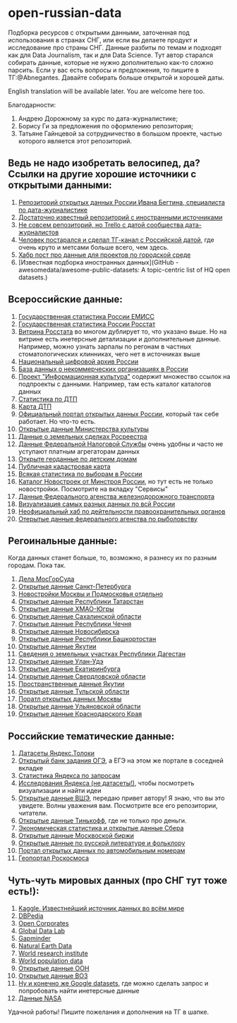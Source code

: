 # open-russian-data
Подборка ресурсов с открытыми данными, заточенная под использования в странах СНГ, или если вы делаете продукт и исследование про страны СНГ. Данные разбиты по темам и подходят как для Data Journalism, так и для Data Science. Тут автор старался собирать данные, которые не нужно дополнительно как-то сложно парсить. Если у вас есть вопросы и предложения, то пишите в ТГ:@Abnegantes. Давайте собирать больше открытой и хорошей даты.

English translation will be available later. You are welcome here too.

Благодарности:

1) Андрею Дорожному за курс по дата-журналистике;
2) Борису Ги за предложения по оформлению репозитория;
3) Татьяне Гайнцевой за сотрудничество в большом проекте, частью которого является этот репозиторий.

Ведь не надо изобретать велосипед, да? Ссылки на другие хорошие источники с открытыми данными:
-----------------------------------
1) [Репозиторий открытых данных России Ивана Бегтина, специалиста по дата-журналистике](https://github.com/infoculture/awesome-opendata-rus)
2) [Достаточно известный репозиторий с иностранными источниками](https://github.com/awesomedata/awesome-public-datasets)
3) [Не совсем репозиторий, но Trello с датой сообщества дата-журналистов](https://trello.com/b/wpWtb0a9/данные)
4) [Человек постарался и сделал ТГ-канал с Российской датой](https://t.me/dataset_ru), где очень круто и метсами больше всего, чем здесь.
5) [Хабр пост про данные для проектов по городской среде](https://habr.com/ru/post/584598/)
6) [Известная подборка иностранных данных](GitHub - awesomedata/awesome-public-datasets: A topic-centric list of HQ open datasets.)

Всероссийские данные:
-----------------------------------
1) [Государственная статистика России ЕМИСС](https://www.fedstat.ru/)
2) [Государственная статистика России Росстат](https://rosstat.gov.ru/statistic)
3) [Витрина Росстата](https://showdata.gks.ru/finder/) во многом дублирует то, что указано выше. Но на витрине есть инетерсные детализации и дополнительные данные. Например, можно узнать зарпалы по регонам в частных стоматологических клинниках, чего нет в источниках выше
4) [Национальный цифровой архив России](https://ruarxive.org/)
5) [База данных о некоммерческих организациях в России](https://openngo.ru/)
6) [Проект "Информационная культура"](https://www.infoculture.ru/projects/) содержит множество ссылок на подпроекты с данными. Например, там есть каталог каталогов данных 
7) [Статистика по ДТП](http://stat.gibdd.ru/)
8) [Карта ДТП](https://dtp-stat.ru/?center=55.75999999999371%3A37.63999999999997&zoom=12&start_date=2021-11-01&end_date=2021-11-30&participant_categories=6&severity=1%3B3%3B4)
9) [Официальный портал открытых данных России](https://data.gov.ru/), который так себе работает. Но что-то есть.
10) [Открытые данные Министерства культуры](https://opendata.mkrf.ru/opendata/)
11) [Данные о земельных сделках Росреестра](https://rosreestr.gov.ru/)
12) [Данные Федеральной Налоговой Службы](https://data.nalog.ru/rn77/opendata/) очень удобны и часто не уступают платным агрегаторам данных
13) [Открыте геоданные по детским домам](https://gis-lab.info/qa/geodetdom.html)
14) [Публичная кадастровая карта](https://pkk.rosreestr.ru/)
15) [Всякая статистика по выборам в России](https://t.me/RUElectionData)
16) [Каталог Новостроек от Минстроя России](https://xn--80az8a.xn--d1aqf.xn--p1ai/%D1%81%D0%B5%D1%80%D0%B2%D0%B8%D1%81%D1%8B/%D0%BA%D0%B0%D1%82%D0%B0%D0%BB%D0%BE%D0%B3-%D0%BD%D0%BE%D0%B2%D0%BE%D1%81%D1%82%D1%80%D0%BE%D0%B5%D0%BA/%D1%81%D0%BF%D0%B8%D1%81%D0%BE%D0%BA-%D0%BE%D0%B1%D1%8A%D0%B5%D0%BA%D1%82%D0%BE%D0%B2/%D1%81%D0%BF%D0%B8%D1%81%D0%BE%D0%BA?objStatus=0&objectIds=43493%2C1817%2C43383), но тут есть не только новостройки. Посмотрите на вкладку "Сервисы"
17) [Данные Федерального агенства железнодорожного транспорта](https://rlw.gov.ru/opendata)
18) [Визуализация самых разных данных по всй России](https://russia.duck.consulting/)
19) [Неофициальный хаб по дейтельности правоохранительных органов](https://www.openpolice.ru/data/)
20) [Отерытые данные федерального агенства по рыболовству](https://fish.gov.ru/otkrytoe-agentstvo/otkrytye-dannye/)

Регоинальные данные:
-----------------------------------
Когда данных станет больше, то, возможно, я разнесу их по разным городам. Пока так.

1) [Дела МосГорСуда](https://mos-gorsud.ru/search?codex=275)
2) [Открытые данные Санкт-Петербурга](https://classif.gov.spb.ru/)
3) [Новостройки Москвы и Подмосковья отдельно](https://www.novostroy-m.ru/)
4) [Открытые данные Республики Татарстан](https://open.tatarstan.ru/data/dataset?organization=tatarstanstat)
5) [Открытые данные ХМАО-Югры](https://data.admhmao.ru/)
6) [Открытые данные Сахалинской области](https://data.sakhalin.gov.ru/)
7) [Открытые данные Республики Чечня](https://chechnya.roskazna.gov.ru/opendata/)
8) [Открытые данные Новосибирска](http://opendata.novo-sibirsk.ru/default.aspx)
9) [Открытые данные Республики Башкортостан](https://www.bashkortostan.ru/opendata/)
10) [Открытые данные Якутии](https://www.sakha.gov.ru/opendata/front)
11) [Сведения о земельных участках Республики Дагестан](https://estate-rd.ru/svedeniya-o-zemelnykh-uchastkakh)
12) [Открытые данные Улан-Удэ](https://ulan-ude-eg.ru/opendata/)
13) [Открытые данные Екатиринбурга](http://data.ekburg.ru/)
14) [Открытые данные Свердловской области](http://open.midural.ru/opendata/)
15) [Пространственные данные Якутии](https://sakhagis.ru/)
16) [Открытые данные Тульской области](https://opendata71.ru/)
17) [Поратл открытых данных Москвы](https://data.mos.ru/)
18) [Открытые данные Ульяновской области](http://data.ulgov.ru/)
19) [Открытые данные Краснодарского Края](https://opendata.krasnodar.ru/)

Российские тематические данные:
-----------------------------------
1) [Датасеты Яндекс.Толоки](https://toloka.ai/ru/datasets?utm_source=yandex&utm_medium=cpc&utm_campaign=Search_RU_rus_Desktop_B2B_Requesters-Data-markup_toloka%7C58710540&utm_content=k50id%7C0100000025582047314_%7Ccid%7C58710540%7Cgid%7C4438870203%7Caid%7C10182956250%7Cadp%7Cno%7Cpos%7Cpremium1%7Csrc%7Csearch_none%7Cdvc%7Cdesktop%7Cmain&utm_term=краудсорсинг%20платформа&yclid=18186782524505117195)
2) [Открытый банк задания ОГЭ](https://fipi.ru/oge/otkrytyy-bank-zadaniy-oge), а ЕГЭ на этом же портале в соседней вкладке
3) [Статистика Яндекса по запросам](https://wordstat.yandex.ru/)
4) [Исследования Яндекса (не датасеты!)](https://yandex.ru/company/researches/?type=researches), чтобы посмотреть визуализации и найти идеи
5) [Открытые данные ВШЭ](https://github.com/infoculture/datatasks/issues/32), передаю привет автору! Я знаю, что вы это увидете. Волны уважения вам. Посмотрите все его репозитории, читатели.
6) [Открытые данные Тинькофф](https://www.tinkoff.ru/data/), где не только про деньги.
7) [Экономическая статистика и открытые данные Сбера](https://sberindex.ru/ru)
8) [Открытые данные Москвоской биржи](https://www.moex.com/ru/orders)
9) [Открытые данные по русской литературе и фольклору](https://dataverse.pushdom.ru/)
10) [Портал открытых данных по автомобильным номерам](https://avtocod.ru/)
11) [Геопортал Роскосмоса](https://gptl.ru/)

Чуть-чуть мировых данных (про СНГ тут тоже есть!):
-----------------------------------
1)  [Kaggle. Известнейший источник данных во всём мире](https://www.kaggle.com/)
2)  [DBPedia](https://www.dbpedia.org/resources/)
3)  [Open Corporates](https://opencorporates.com/)
4)  [Global Data Lab](https://globaldatalab.org/)
5)  [Gapminder](https://www.gapminder.org/data/)
6)  [Natural Earth Data](https://www.naturalearthdata.com/)
7)  [World research institute](https://www.wri.org/data)
8)  [World population data](https://interactives.prb.org/2021-wpds/)
9)  [Открытые данные ООН](https://peacekeeping.un.org/en/open-data-portal)
10)  [Открытые данные ВОЗ](https://www.who.int/data/collections)
11)  [Ну и конечно же Google datasets](https://datasetsearch.research.google.com/), где можно сделать запрос и попробовать найти инетерсные данные
12)  [Данные NASA](https://data.nasa.gov/)

Удачной работы! Пишите пожелания и дополнения на ТГ в шапке.
